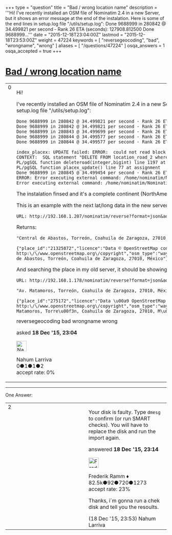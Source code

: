 +++
type = "question"
title = "Bad / wrong location name"
description = '''Hi! I&#x27;ve recently installed an OSM file of Nominatim 2.4 in a new Server, but it shows an error message at the end of the instalation. Here is some of the end lines in setup.log file &quot;/utils/setup.log&quot;: Done 9688999 in 280842 @ 34.499821 per second - Rank 26 ETA (seconds): 127908.812500 Done 9688999...'''
date = "2015-12-18T23:04:00Z"
lastmod = "2015-12-18T23:53:00Z"
weight = 47224
keywords = [ "reversegeocoding", "bad", "wrongname", "wrong" ]
aliases = [ "/questions/47224" ]
osqa_answers = 1
osqa_accepted = true
+++

<div class="headNormal">

# [Bad / wrong location name](/questions/47224/bad-wrong-location-name)

</div>

<div id="main-body">

<div id="askform">

<table id="question-table" style="width:100%;">
<colgroup>
<col style="width: 50%" />
<col style="width: 50%" />
</colgroup>
<tbody>
<tr>
<td style="width: 30px; vertical-align: top"><div class="vote-buttons">
<span id="post-47224-upvote" class="ajax-command post-vote up" rel="nofollow" title="I like this post (click again to cancel)"> </span>
<div id="post-47224-score" class="post-score" title="current number of votes">
0
</div>
<span id="post-47224-downvote" class="ajax-command post-vote down" rel="nofollow" title="I dont like this post (click again to cancel)"> </span> <span id="favorite-mark" class="ajax-command favorite-mark" rel="nofollow" title="mark/unmark this question as favorite (click again to cancel)"> </span>
<div id="favorite-count" class="favorite-count">
&#10;</div>
</div></td>
<td><div id="item-right">
<div class="question-body">
<p>Hi!</p>
<p>I've recently installed an OSM file of Nominatim 2.4 in a new Server, but it shows an error message at the end of the instalation. Here is some of the end lines in setup.log file "/utils/setup.log":</p>
<pre><code>Done 9688999 in 280842 @ 34.499821 per second - Rank 26 ETA (seconds): 127908.812500
Done 9688999 in 280842 @ 34.499821 per second - Rank 26 ETA (seconds): 127908.812500
Done 9688999 in 280843 @ 34.499699 per second - Rank 26 ETA (seconds): 127909.265625
Done 9688999 in 280844 @ 34.499577 per second - Rank 26 ETA (seconds): 127909.710938
Done 9688999 in 280844 @ 34.499577 per second - Rank 26 ETA (seconds): 127909.710938
&#10;index_placex: UPDATE failed: ERROR:  could not read block 20133 in file &quot;base/2205538/2719940&quot;: Error de entrada/salida
CONTEXT:  SQL statement &quot;DELETE FROM location_road_2 where place_id = in_place_id&quot;
PL/pgSQL function deleteroad(integer,bigint) line 1197 at SQL statement
PL/pgSQL function placex_update() line 77 at assignment
Done 9688999 in 280845 @ 34.499454 per second - Rank 26 ETA (seconds): 127910.164062
ERROR: Error executing external command: /home/nominatim/Nominatim/nominatim/nominatim -i -d nominatim -P 5432 -t 1 -r 26
Error executing external command: /home/nominatim/Nominatim/nominatim/nominatim -i -d nominatim -P 5432 -t 1 -r 26</code></pre>
<p>The instalation finsed and it's a complete continent (NorthAmerica)... So, when I try to find a place, the Address request from Nominatim is wrong.</p>
<p>This is an example with the next lat/long data in the new server: "25.539999","-103.427098"</p>
<pre><code>URL: http://192.168.1.207/nominatim/reverse?format=json&amp;addressdetails=0&amp;zoom=18&amp;lat=25.539999&amp;lon=-103.427098</code></pre>
<p>Returns:</p>
<pre><code>&quot;Central de Abastos, Torreón, Coahuila de Zaragoza, 27010, México&quot;
&#10;{&quot;place_id&quot;:&quot;21325872&quot;,&quot;licence&quot;:&quot;Data © OpenStreetMap contributors, ODbL 1.0. http:\/\/www.openstreetmap.org\/copyright&quot;,&quot;osm_type&quot;:&quot;way&quot;,&quot;osm_id&quot;:&quot;116771106&quot;,&quot;lat&quot;:&quot;25.5542692&quot;,&quot;lon&quot;:&quot;-103.425345760978&quot;,&quot;display_name&quot;:&quot;Central de Abastos, Torreón, Coahuila de Zaragoza, 27010, México&quot;}</code></pre>
<p>And searching the place in my old server, it should be showing some thing like this:</p>
<pre><code>URL: http://192.168.1.178/nominatim/reverse?format=json&amp;addressdetails=0&amp;zoom=18&amp;lat=25.539999&amp;lon=-103.427098
&#10;&quot;Av. Matamoros, Torreón, Coahuila de Zaragoza, 27010, México&quot;
&#10;{&quot;place_id&quot;:&quot;275172&quot;,&quot;licence&quot;:&quot;Data \u00a9 OpenStreetMap contributors, ODbL 1.0. http:\/\/www.openstreetmap.org\/copyright&quot;,&quot;osm_type&quot;:&quot;way&quot;,&quot;osm_id&quot;:&quot;50857796&quot;,&quot;lat&quot;:&quot;25.5400986&quot;,&quot;lon&quot;:&quot;-103.4204802&quot;,&quot;display_name&quot;:&quot;Av. Matamoros, Torre\u00f3n, Coahuila de Zaragoza, 27010, M\u00e9xico&quot;}</code></pre>
</div>
<div id="question-tags" class="tags-container tags">
<span class="post-tag tag-link-reversegeocoding" rel="tag" title="see questions tagged &#39;reversegeocoding&#39;">reversegeocoding</span> <span class="post-tag tag-link-bad" rel="tag" title="see questions tagged &#39;bad&#39;">bad</span> <span class="post-tag tag-link-wrongname" rel="tag" title="see questions tagged &#39;wrongname&#39;">wrongname</span> <span class="post-tag tag-link-wrong" rel="tag" title="see questions tagged &#39;wrong&#39;">wrong</span>
</div>
<div id="question-controls" class="post-controls">
&#10;</div>
<div class="post-update-info-container">
<div class="post-update-info post-update-info-user">
<p>asked <strong>18 Dec '15, 23:04</strong></p>
<img src="https://secure.gravatar.com/avatar/ad1381f8d4450095fae2b1b678f90957?s=32&amp;d=identicon&amp;r=g" class="gravatar" width="32" height="32" alt="Nahum%20Larriva&#39;s gravatar image" />
<p><span>Nahum Larriva</span><br />
<span class="score" title="0 reputation points">0</span><span title="1 badges"><span class="badge1">●</span><span class="badgecount">1</span></span><span title="1 badges"><span class="silver">●</span><span class="badgecount">1</span></span><span title="2 badges"><span class="bronze">●</span><span class="badgecount">2</span></span><br />
<span class="accept_rate" title="Rate of the user&#39;s accepted answers">accept rate:</span> <span title="Nahum Larriva has no accepted answers">0%</span></p>
</div>
</div>
<div id="comments-container-47224" class="comments-container">
&#10;</div>
<div id="comment-tools-47224" class="comment-tools">
&#10;</div>
<div class="clear">
&#10;</div>
<div id="comment-47224-form-container" class="comment-form-container">
&#10;</div>
<div class="clear">
&#10;</div>
</div></td>
</tr>
</tbody>
</table>

------------------------------------------------------------------------

<div class="tabBar">

<span id="sort-top"></span>

<div class="headQuestions">

One Answer:

</div>

</div>

<span id="47225"></span>

<div id="answer-container-47225" class="answer accepted-answer">

<table style="width:100%;">
<colgroup>
<col style="width: 50%" />
<col style="width: 50%" />
</colgroup>
<tbody>
<tr>
<td style="width: 30px; vertical-align: top"><div class="vote-buttons">
<span id="post-47225-upvote" class="ajax-command post-vote up" rel="nofollow" title="I like this post (click again to cancel)"> </span>
<div id="post-47225-score" class="post-score" title="current number of votes">
2
</div>
<span id="post-47225-downvote" class="ajax-command post-vote down" rel="nofollow" title="I dont like this post (click again to cancel)"> </span> <span class="accept-answer on" rel="nofollow" title="Nahum Larriva has selected this answer as the correct answer"> </span>
</div></td>
<td><div class="item-right">
<div class="answer-body">
<p>Your disk is faulty. Type <code>dmesg</code> to confirm (or run SMART checks). You will have to replace the disk and run the import again.</p>
</div>
<div class="answer-controls post-controls">
&#10;</div>
<div class="post-update-info-container">
<div class="post-update-info post-update-info-user">
<p>answered <strong>18 Dec '15, 23:14</strong></p>
<img src="https://secure.gravatar.com/avatar/a2b38d937e70ab39d895d17da0dd1ba4?s=32&amp;d=identicon&amp;r=g" class="gravatar" width="32" height="32" alt="Frederik%20Ramm&#39;s gravatar image" />
<p><span>Frederik Ramm ♦</span><br />
<span class="score" title="82494 reputation points"><span>82.5k</span></span><span title="92 badges"><span class="badge1">●</span><span class="badgecount">92</span></span><span title="720 badges"><span class="silver">●</span><span class="badgecount">720</span></span><span title="1273 badges"><span class="bronze">●</span><span class="badgecount">1273</span></span><br />
<span class="accept_rate" title="Rate of the user&#39;s accepted answers">accept rate:</span> <span title="Frederik Ramm has 417 accepted answers">23%</span></p>
</div>
</div>
<div id="comments-container-47225" class="comments-container">
<span id="47226"></span>
<div id="comment-47226" class="comment">
<div id="post-47226-score" class="comment-score">
&#10;</div>
<div class="comment-text">
<p>Thanks, i´m gonna run a chek disk and tell you the resoults.</p>
</div>
<div id="comment-47226-info" class="comment-info">
<span class="comment-age">(18 Dec '15, 23:53)</span> <span class="comment-user userinfo">Nahum Larriva</span>
</div>
</div>
</div>
<div id="comment-tools-47225" class="comment-tools">
&#10;</div>
<div class="clear">
&#10;</div>
<div id="comment-47225-form-container" class="comment-form-container">
&#10;</div>
<div class="clear">
&#10;</div>
</div></td>
</tr>
</tbody>
</table>

</div>

<div class="paginator-container-left">

</div>

</div>

</div>

